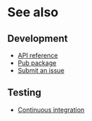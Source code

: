# See also

## Development
- [API reference](https://pub.dev/documentation/biscuits)
- [Pub package](https://pub.dev/packages/biscuits)
- [Submit an issue](https://github.com/cedx/biscuits.dart/issues)

## Testing
- [Continuous integration](https://github.com/cedx/biscuits.dart/actions)
